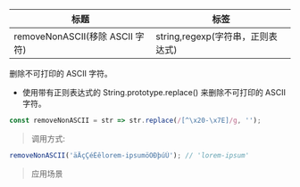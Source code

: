| 标题                            | 标签                              |
| ------------------------------- | --------------------------------- |
| removeNonASCII(移除 ASCII 字符) | string,regexp(字符串，正则表达式) |

删除不可打印的 ASCII 字符。

- 使用带有正则表达式的 String.prototype.replace() 来删除不可打印的 ASCII 字符。

```js
const removeNonASCII = str => str.replace(/[^\x20-\x7E]/g, '');
```

> 调用方式:

```js
removeNonASCII('äÄçÇéÉêlorem-ipsumöÖÐþúÚ'); // 'lorem-ipsum'
```

> 应用场景
